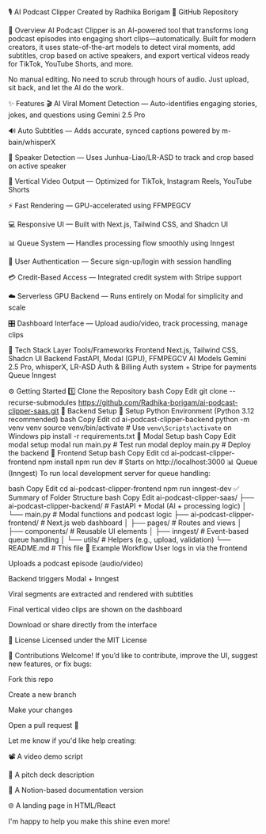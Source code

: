 🎙️ AI Podcast Clipper
Created by Radhika Borigam
🔗 GitHub Repository

🚀 Overview
AI Podcast Clipper is an AI-powered tool that transforms long podcast episodes into engaging short clips—automatically. Built for modern creators, it uses state-of-the-art models to detect viral moments, add subtitles, crop based on active speakers, and export vertical videos ready for TikTok, YouTube Shorts, and more.

No manual editing. No need to scrub through hours of audio. Just upload, sit back, and let the AI do the work.

✨ Features
🎬 AI Viral Moment Detection — Auto-identifies engaging stories, jokes, and questions using Gemini 2.5 Pro

🔊 Auto Subtitles — Adds accurate, synced captions powered by m-bain/whisperX

🧠 Speaker Detection — Uses Junhua-Liao/LR-ASD to track and crop based on active speaker

📱 Vertical Video Output — Optimized for TikTok, Instagram Reels, YouTube Shorts

⚡ Fast Rendering — GPU-accelerated using FFMPEGCV

💻 Responsive UI — Built with Next.js, Tailwind CSS, and Shadcn UI

📊 Queue System — Handles processing flow smoothly using Inngest

👤 User Authentication — Secure sign-up/login with session handling

💳 Credit-Based Access — Integrated credit system with Stripe support

☁️ Serverless GPU Backend — Runs entirely on Modal for simplicity and scale

🎛️ Dashboard Interface — Upload audio/video, track processing, manage clips

🧠 Tech Stack
Layer	Tools/Frameworks
Frontend	Next.js, Tailwind CSS, Shadcn UI
Backend	FastAPI, Modal (GPU), FFMPEGCV
AI Models	Gemini 2.5 Pro, whisperX, LR-ASD
Auth & Billing	Auth system + Stripe for payments
Queue	Inngest

⚙️ Getting Started
1️⃣ Clone the Repository
bash
Copy
Edit
git clone --recurse-submodules https://github.com/Radhika-borigam/ai-podcast-clipper-saas.git
🧩 Backend Setup
🔧 Setup Python Environment (Python 3.12 recommended)
bash
Copy
Edit
cd ai-podcast-clipper-backend
python -m venv venv
source venv/bin/activate  # Use `venv\Scripts\activate` on Windows
pip install -r requirements.txt
🚀 Modal Setup
bash
Copy
Edit
modal setup
modal run main.py         # Test run
modal deploy main.py      # Deploy the backend
🎨 Frontend Setup
bash
Copy
Edit
cd ai-podcast-clipper-frontend
npm install
npm run dev               # Starts on http://localhost:3000
📊 Queue (Inngest)
To run local development server for queue handling:

bash
Copy
Edit
cd ai-podcast-clipper-frontend
npm run inngest-dev
✅ Summary of Folder Structure
bash
Copy
Edit
ai-podcast-clipper-saas/
├── ai-podcast-clipper-backend/     # FastAPI + Modal (AI + processing logic)
│   └── main.py                     # Modal functions and podcast logic
├── ai-podcast-clipper-frontend/    # Next.js web dashboard
│   ├── pages/                      # Routes and views
│   ├── components/                 # Reusable UI elements
│   ├── inngest/                    # Event-based queue handling
│   └── utils/                      # Helpers (e.g., upload, validation)
└── README.md                       # This file
🧪 Example Workflow
User logs in via the frontend

Uploads a podcast episode (audio/video)

Backend triggers Modal + Inngest

Viral segments are extracted and rendered with subtitles

Final vertical video clips are shown on the dashboard

Download or share directly from the interface

📜 License
Licensed under the MIT License

🙌 Contributions Welcome!
If you’d like to contribute, improve the UI, suggest new features, or fix bugs:

Fork this repo

Create a new branch

Make your changes

Open a pull request 🚀

Let me know if you'd like help creating:

📽️ A video demo script

🧾 A pitch deck description

📄 A Notion-based documentation version

🌐 A landing page in HTML/React

I'm happy to help you make this shine even more!
